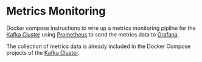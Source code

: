 # Metrics Monitoring
Docker compose instructions to wire up a metrics monitoring pipline for the [Kafka Cluster](../Kafka-Cluster/) using [Prometheus](https://prometheus.io/) to send the metrics data to [Grafana](https://grafana.com/).

The collection of metrics data is already included in the Docker Compose projects of the [Kafka Cluster](../Kafka-Cluster/).